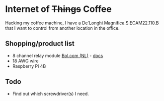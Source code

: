 # Internet of ~~Things~~ Coffee
Hacking my coffee machine, I have a [De'Longhi Magnifica S ECAM22.110.B](https://partner.bol.com/click/click?p=2&t=url&s=47790&f=TXL&url=https%3A%2F%2Fwww.bol.com%2Fnl%2Fp%2Flonghi-magnifica-s-ecam20-110-b-volautomatische-espressomachine-zwart%2F9200000045643308%2F&name=De'Longhi%20Magnifica%20S%20ECAM20.110.B%20-%20Volautoma...&subid=github) that I want to control from another location in the office.

## Shopping/product list
- 8 channel relay module [Bol.com (NL)](https://partner.bol.com/click/click?p=2&t=url&s=47790&f=TXL&url=https%3A%2F%2Fwww.bol.com%2Fnl%2Fp%2F8-channel-relay-module%2F9300000015336364%2F&name=8%20channel%20relay%20module&subid=github) - [docs](https://www.velleman.eu/downloads/29/vma436_a4v02.pdf)
- 18 AWG wire 
- Raspberry Pi 4B 

## Todo
- Find out which screwdriver(s) I need.
